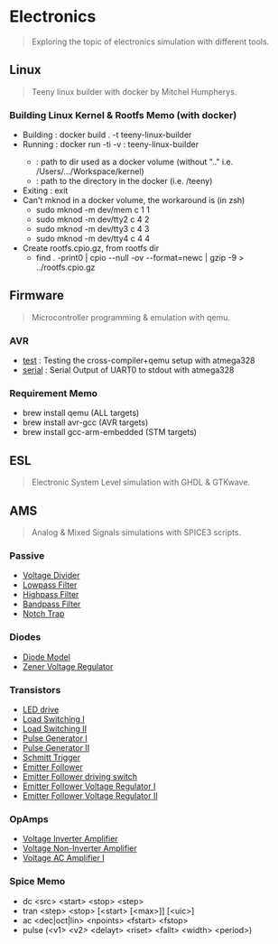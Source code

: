 # Electronics
> Exploring the topic of electronics simulation with different tools.

## Linux 
> Teeny linux builder with docker by Mitchel Humpherys.

### Building Linux Kernel & Rootfs Memo (with docker)
- Building : docker build . -t teeny-linux-builder
- Running : docker run -ti -v <local>:<docker> teeny-linux-builder
    - <local> : path to dir used as a docker volume (without ".." i.e. /Users/.../Workspace/kernel)
    - <docker> : path to the directory in the docker (i.e. /teeny)
- Exiting : exit
- Can't mknod in a docker volume, the workaround is (in zsh)
    - sudo mknod -m dev/mem c 1 1
    - sudo mknod -m dev/tty2 c 4 2 
    - sudo mknod -m dev/tty3 c 4 3 
    - sudo mknod -m dev/tty4 c 4 4 
- Create rootfs.cpio.gz, from rootfs dir
    - find . -print0 | cpio --null -ov --format=newc | gzip -9 > ../rootfs.cpio.gz

## Firmware
> Microcontroller programming & emulation with qemu.

### AVR
- [test](./firmware/test/) : Testing the cross-compiler+qemu setup with atmega328
- [serial](./firmware/hello/) : Serial Output of UART0 to stdout with atmega328

### Requirement Memo
- brew install qemu (ALL targets)
- brew install avr-gcc (AVR targets)
- brew install gcc-arm-embedded (STM targets)

## ESL
> Electronic System Level simulation with GHDL & GTKwave.

## AMS
> Analog & Mixed Signals simulations with SPICE3 scripts.
### Passive 
- [Voltage Divider](./src/passive/div.cir)
- [Lowpass Filter](./src/passive/lowpass.cir)
- [Highpass Filter](./src/passive/highpass.cir)
- [Bandpass Filter](./src/passive/bandpass.cir)
- [Notch Trap](./src/passive/notch.cirp)

### Diodes
- [Diode Model](./src/diodes/diode.cir)
- [Zener Voltage Regulator](./src/diodes/zenreg.cir)

### Transistors
- [LED drive](./src/transistors/led_drive.cir)
- [Load Switching I](./src/transistors/switching_load_a.cir)
- [Load Switching II](./src/transistors/switching_load_b.cir)
- [Pulse Generator I](./src/transistors/pulse_gen_1.cir)
- [Pulse Generator II](./src/transistors/pulse_gen_2.cir)
- [Schmitt Trigger](./src/transistors/schmitt_trigger.cir)
- [Emitter Follower](./src/transistors/ef.cir)
- [Emitter Follower driving switch](./src/transistors/efdrive.cir)
- [Emitter Follower Voltage Regulator I](./src/transistors/efreg_1.cir)
- [Emitter Follower Voltage Regulator II](./src/transistors/efreg_2.cir)

### OpAmps
- [Voltage Inverter Amplifier](./src/opamps/inverter.cir)
- [Voltage Non-Inverter Amplifier](./src/opamps/noninverter.cir)
- [Voltage AC Amplifier I](./src/opamps/acamp_1.cir)

### Spice Memo
- dc \<src\> \<start\> \<stop\> \<step\>
- tran \<step\> \<stop\> [\<start\> [\<max\>]] [\<uic\>]
- ac \<dec|oct|lin\> \<npoints\> \<fstart\> \<fstop\>
- pulse (\<v1\> \<v2\> \<delayt\> \<riset\> \<fallt\> \<width\> \<period\>)